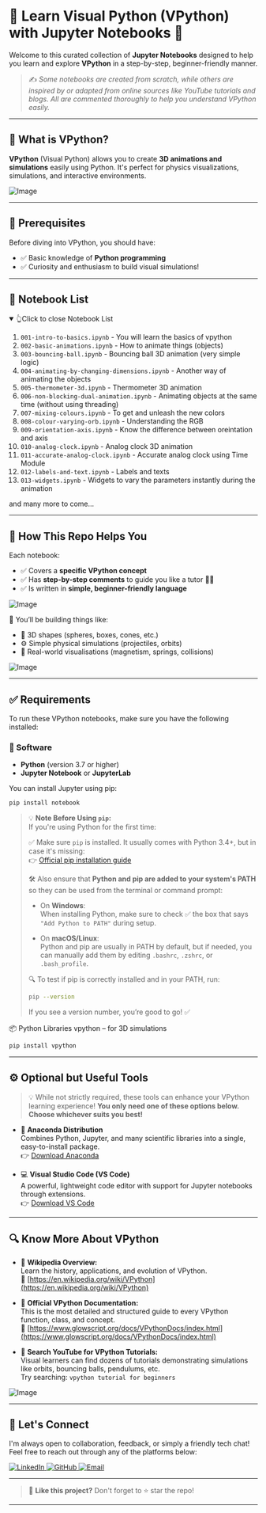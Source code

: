 # 🌟 Learn Visual Python (VPython) with Jupyter Notebooks 🚀

Welcome to this curated collection of **Jupyter Notebooks** designed to help you learn and explore **VPython** in a step-by-step, beginner-friendly manner.

> ✍️ _Some notebooks are created from scratch, while others are inspired by or adapted from online sources like YouTube tutorials and blogs. All are commented thoroughly to help you understand VPython easily._

---

## 🎯 What is VPython?

**VPython** (Visual Python) allows you to create **3D animations and simulations** easily using Python. It's perfect for physics visualizations, simulations, and interactive environments.

![Image](https://github.com/user-attachments/assets/5565f5e6-354a-445c-abcf-6816b8f2dc24)

---

## 🧠 Prerequisites

Before diving into VPython, you should have:
- ✅ Basic knowledge of **Python programming**
- ✅ Curiosity and enthusiasm to build visual simulations!

---

## 📄 Notebook List
<details open>
<summary>👆Click to close Notebook List</summary>


1. `001-intro-to-basics.ipynb` - You will learn the basics of vpython
2. `002-basic-animations.ipynb` - How to animate things (objects)
3. `003-bouncing-ball.ipynb` - Bouncing ball 3D animation (very simple logic)
4. `004-animating-by-changing-dimensions.ipynb` - Another way of animating the objects
5. `005-thermometer-3d.ipynb` - Thermometer 3D animation
6. `006-non-blocking-dual-animation.ipynb` - Animating objects at the same time (without using threading)
7. `007-mixing-colours.ipynb` - To get and unleash the new colors
8. `008-colour-varying-orb.ipynb` - Understanding the RGB
9. `009-orientation-axis.ipynb` - Know the difference between oreintation and axis
10. `010-analog-clock.ipynb` - Analog clock 3D animation
11. `011-accurate-analog-clock.ipynb` - Accurate analog clock using Time Module
12. `012-labels-and-text.ipynb` - Labels and texts
13. `013-widgets.ipynb` - Widgets to vary the parameters instantly during the animation

and many more to come...
</details>

---

## 📘 How This Repo Helps You

Each notebook:
- ✅ Covers a **specific VPython concept**
- ✅ Has **step-by-step comments** to guide you like a tutor 👨‍🏫
- ✅ Is written in **simple, beginner-friendly language**
  
![Image](https://github.com/user-attachments/assets/2839d1d2-b330-4698-b4f1-83dac7d899e5)

🧪 You’ll be building things like:
- 🧊 3D shapes (spheres, boxes, cones, etc.)
- ⚙️ Simple physical simulations (projectiles, orbits)
- 🧲 Real-world visualisations (magnetism, springs, collisions)

![Image](https://github.com/user-attachments/assets/488138d8-ef28-409e-874a-a7071c4e0e91)

---

## ✅ Requirements

To run these VPython notebooks, make sure you have the following installed:

### 🔧 Software

- **Python** (version 3.7 or higher)
- **Jupyter Notebook** or **JupyterLab**

You can install Jupyter using pip:

```bash
pip install notebook
```

 > 💡 **Note Before Using `pip`:**  
  > If you're using Python for the first time:
  >
  > ✅ Make sure `pip` is installed. It usually comes with Python 3.4+, but in case it's missing:  
  > 👉 [Official pip installation guide](https://pip.pypa.io/en/stable/installation)
  >
  > 🛠️ Also ensure that **Python and pip are added to your system's PATH** so they can be used from the terminal or command prompt:
  >
  > - On **Windows**:  
  >   When installing Python, make sure to check ✅ the box that says  
  >   `"Add Python to PATH"` during setup.
  >
  > - On **macOS/Linux**:  
  >   Python and pip are usually in PATH by default, but if needed, you can manually add them by editing `.bashrc`, `.zshrc`, or `.bash_profile`.
  >
  > 🔍 To test if pip is correctly installed and in your PATH, run:
  > ```bash
  > pip --version
  > ```
  > If you see a version number, you’re good to go! ✅

📦 Python Libraries
vpython – for 3D simulations

```bash
pip install vpython
```

---

## ⚙️ Optional but Useful Tools

> 💡 While not strictly required, these tools can enhance your VPython learning experience!
>  **You only need one of these options below. Choose whichever suits you best!**

- 🐍 **Anaconda Distribution**  
  Combines Python, Jupyter, and many scientific libraries into a single, easy-to-install package.  
  👉 [Download Anaconda](https://www.anaconda.com/download)

- 💻 **Visual Studio Code (VS Code)**  
  A powerful, lightweight code editor with support for Jupyter notebooks through extensions.  
  👉 [Download VS Code](https://code.visualstudio.com/)

---

## 🔍 Know More About VPython

- 🧠 **Wikipedia Overview:**  
  Learn the history, applications, and evolution of VPython.  
  🔗 [https://en.wikipedia.org/wiki/VPython](https://en.wikipedia.org/wiki/VPython)

- 📘 **Official VPython Documentation:**  
  This is the most detailed and structured guide to every VPython function, class, and concept.  
  🔗 [https://www.glowscript.org/docs/VPythonDocs/index.html](https://www.glowscript.org/docs/VPythonDocs/index.html)

- 🎥 **Search YouTube for VPython Tutorials:**  
  Visual learners can find dozens of tutorials demonstrating simulations like orbits, bouncing balls, pendulums, etc.  
  Try searching: `vpython tutorial for beginners`
  
![Image](https://github.com/user-attachments/assets/6e382ff0-b11b-4eca-bff3-01e9d737524a)

  ---

## 🤝 Let's Connect

I'm always open to collaboration, feedback, or simply a friendly tech chat!  
Feel free to reach out through any of the platforms below:

<p align="left">
  <a href="https://www.linkedin.com/in/jabbar-khan-abdul/" target="_blank">
    <img alt="LinkedIn" src="https://img.shields.io/badge/LinkedIn-blue?style=for-the-badge&logo=linkedin&logoColor=white"/>
  </a>
  
  <a href="https://github.com/CodingMango" target="_blank">
    <img alt="GitHub" src="https://img.shields.io/badge/GitHub-181717?style=for-the-badge&logo=github&logoColor=white"/>
  </a>

  <a href="mailto:jk7906485@gmail.com" target="_blank">
    <img alt="Email" src="https://img.shields.io/badge/Email-D14836?style=for-the-badge&logo=gmail&logoColor=white"/>
  </a>  
</p>

 ---
 
> 🌟 **Like this project?** Don't forget to ⭐ star the repo!

---
